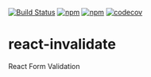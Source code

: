 [![Build Status](https://travis-ci.org/colevoss/react-invalidate.svg?branch=master)](https://travis-ci.org/colevoss/react-invalidate)
[![npm](https://img.shields.io/npm/v/npm.svg)](https://www.npmjs.com/package/react-invalidate)
[![npm](https://img.shields.io/npm/dm/localeval.svg)]([![npm](https://img.shields.io/npm/v/npm.svg)](https://www.npmjs.com/package/react-invalidate))
[![codecov](https://codecov.io/gh/colevoss/react-invalidate/branch/master/graph/badge.svg)](https://codecov.io/gh/colevoss/react-invalidate)

# react-invalidate
React Form Validation
